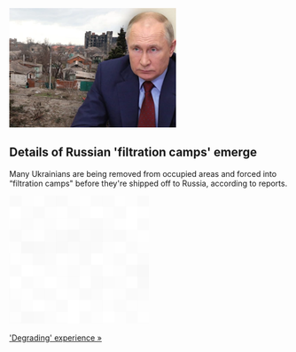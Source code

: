 
![Details of Russian 'filtration camps' emerge](./20220408115850.png)
## Details of Russian 'filtration camps' emerge

Many Ukrainians are being removed from occupied areas and forced into “filtration camps" before they're shipped off to Russia, according to reports.

![pic](../square_bg.png)

['Degrading' experience »](https://www.yahoo.com/news/what-are-russian-filtration-camps-194643731.html)
